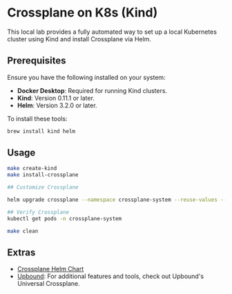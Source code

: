 # Crossplane on K8s (Kind)

This local lab provides a fully automated way to set up a local Kubernetes cluster using Kind and install Crossplane via Helm.

## Prerequisites

Ensure you have the following installed on your system:

- **Docker Desktop**: Required for running Kind clusters.
- **Kind**: Version 0.11.1 or later.
- **Helm**: Version 3.2.0 or later.

To install these tools:

```bash
brew install kind helm
```

## Usage

```bash
make create-kind
make install-crossplane

## Customize Crossplane

helm upgrade crossplane --namespace crossplane-system --reuse-values --values values.yaml crossplane-stable/crossplane

## Verify Crossplane
kubectl get pods -n crossplane-system

make clean
```

## Extras

- [Crossplane Helm Chart](https://github.com/crossplane/crossplane/tree/master/cluster/charts/crossplane)
- [Upbound](https://upbound.io/): For additional features and tools, check out Upbound's Universal Crossplane.

